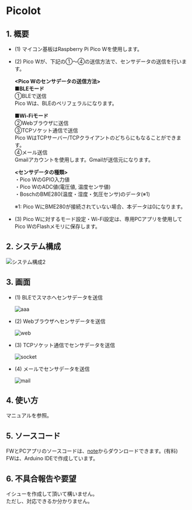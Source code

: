 # PicoIot
## 1. 概要
- (1) マイコン基板はRaspberry Pi Pico Wを使用します。  
- (2) Pico Wが、下記の①～④の送信方法で、センサデータの送信を行います。  
      
    **<Pico Wのセンサデータの送信方法>**    
    **■BLEモード**  
    ①BLEで送信  
     Pico Wは、BLEのペリフェラルになります。  

    **■Wi-Fiモード**  
    ②Webブラウザに送信  
    ③TCPソケット通信で送信   
     Pico WはTCPサーバー/TCPクライアントのどちらにもなることができます。  
    ④メール送信    
     Gmailアカウントを使用します。Gmailが送信元になります。    

    **<センサデータの種類>**  
    ・Pico WのGPIO入力値  
    ・Pico WのADC値(電圧値, 温度センサ値)  
    ・BoschのBME280(温度・湿度・気圧センサ)のデータ(※1)   
        
    ※1: Pico WにBME280が接続されていない場合、本データは0になります。  
 
- (3) Pico Wに対するモード設定・Wi-Fi設定は、専用PCアプリを使用してPico WのFlashメモリに保存します。 

## 2. システム構成  
![システム構成2](https://github.com/user-attachments/assets/bd1f3872-290d-43fc-abdd-6f6824f8ec77)


## 3. 画面  
- (1) BLEでスマホへセンサデータを送信

     ![aaa](https://github.com/user-attachments/assets/25d75e21-08b5-4cd6-b222-466bac17a6db)


- (2) Webブラウザへセンサデータを送信  

   ![web](https://github.com/user-attachments/assets/046da13b-368c-4036-90a8-b6b381b8a323)

- (3) TCPソケット通信でセンサデータを送信

     ![socket](https://github.com/user-attachments/assets/d13d79bd-8fd3-456b-8eb3-2490991ca82e)

- (4) メールでセンサデータを送信
  
     ![mail](https://github.com/user-attachments/assets/3a8557ac-bc60-4f82-b68f-f73179f5a98c)

  
## 4. 使い方  
マニュアルを参照。

## 5. ソースコード 
FWとPCアプリのソースコードは、[note](https://note.com/gay_egret8211/n/nec19baa6b3ed)からダウンロードできます。(有料)  
FWは、Arduino IDEで作成しています。 

## 6. 不具合報告や要望
イシューを作成して頂いて構いません。  
ただし、対応できるか分かりません。   

